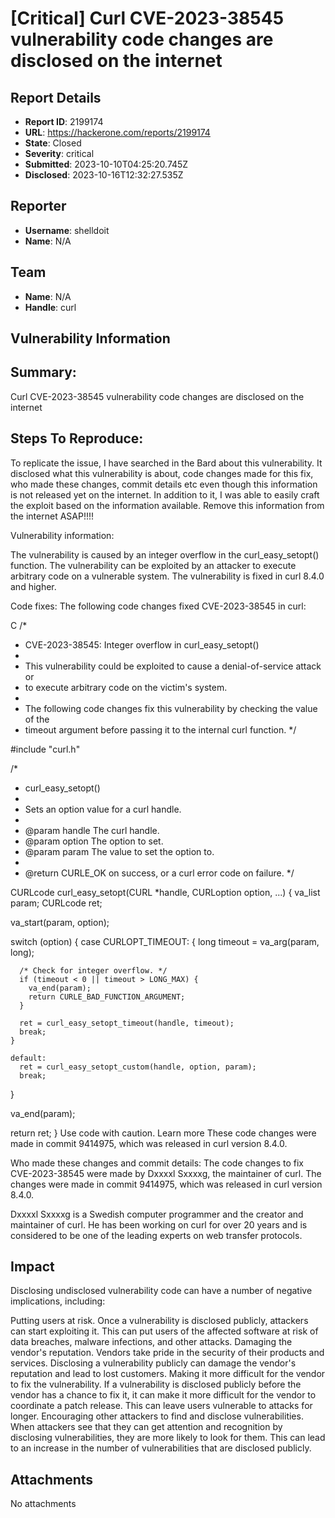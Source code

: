 # [Critical] Curl CVE-2023-38545 vulnerability code changes are disclosed on the internet

## Report Details
- **Report ID**: 2199174
- **URL**: https://hackerone.com/reports/2199174
- **State**: Closed
- **Severity**: critical
- **Submitted**: 2023-10-10T04:25:20.745Z
- **Disclosed**: 2023-10-16T12:32:27.535Z

## Reporter
- **Username**: shelldoit
- **Name**: N/A

## Team
- **Name**: N/A
- **Handle**: curl

## Vulnerability Information
## Summary:
Curl CVE-2023-38545 vulnerability code changes are disclosed on the internet

## Steps To Reproduce:
To replicate the issue, I have searched in the Bard about this vulnerability. It disclosed what this vulnerability is about, code changes made for this fix, who made these changes, commit details etc even though this information is not released yet on the internet. In addition to it, I was able to easily craft the exploit based on the information available. Remove this information from the internet ASAP!!!!

Vulnerability information:

The vulnerability is caused by an integer overflow in the curl_easy_setopt() function.
The vulnerability can be exploited by an attacker to execute arbitrary code on a vulnerable system.
The vulnerability is fixed in curl 8.4.0 and higher.

Code fixes:
The following code changes fixed CVE-2023-38545 in curl:

C
/*
 * CVE-2023-38545: Integer overflow in curl_easy_setopt()
 *
 * This vulnerability could be exploited to cause a denial-of-service attack or
 * to execute arbitrary code on the victim's system.
 *
 * The following code changes fix this vulnerability by checking the value of the
 * timeout argument before passing it to the internal curl function.
 */

#include "curl.h"

/*
 * curl_easy_setopt()
 *
 * Sets an option value for a curl handle.
 *
 * @param handle The curl handle.
 * @param option The option to set.
 * @param param The value to set the option to.
 *
 * @return CURLE_OK on success, or a curl error code on failure.
 */

CURLcode curl_easy_setopt(CURL *handle, CURLoption option, ...)
{
  va_list param;
  CURLcode ret;

  va_start(param, option);

  switch (option) {
    case CURLOPT_TIMEOUT: {
      long timeout = va_arg(param, long);

      /* Check for integer overflow. */
      if (timeout < 0 || timeout > LONG_MAX) {
        va_end(param);
        return CURLE_BAD_FUNCTION_ARGUMENT;
      }

      ret = curl_easy_setopt_timeout(handle, timeout);
      break;
    }

    default:
      ret = curl_easy_setopt_custom(handle, option, param);
      break;
  }

  va_end(param);

  return ret;
}
Use code with caution. Learn more
These code changes were made in commit 9414975, which was released in curl version 8.4.0.


Who made these changes and commit details:
The code changes to fix CVE-2023-38545 were made by Dxxxxl Sxxxxg, the maintainer of curl. The changes were made in commit 9414975, which was released in curl version 8.4.0.

Dxxxxl Sxxxxg is a Swedish computer programmer and the creator and maintainer of curl. He has been working on curl for over 20 years and is considered to be one of the leading experts on web transfer protocols.

## Impact

Disclosing undisclosed vulnerability code can have a number of negative implications, including:

Putting users at risk. Once a vulnerability is disclosed publicly, attackers can start exploiting it. This can put users of the affected software at risk of data breaches, malware infections, and other attacks.
Damaging the vendor's reputation. Vendors take pride in the security of their products and services. Disclosing a vulnerability publicly can damage the vendor's reputation and lead to lost customers.
Making it more difficult for the vendor to fix the vulnerability. If a vulnerability is disclosed publicly before the vendor has a chance to fix it, it can make it more difficult for the vendor to coordinate a patch release. This can leave users vulnerable to attacks for longer.
Encouraging other attackers to find and disclose vulnerabilities. When attackers see that they can get attention and recognition by disclosing vulnerabilities, they are more likely to look for them. This can lead to an increase in the number of vulnerabilities that are disclosed publicly.

## Attachments
No attachments

